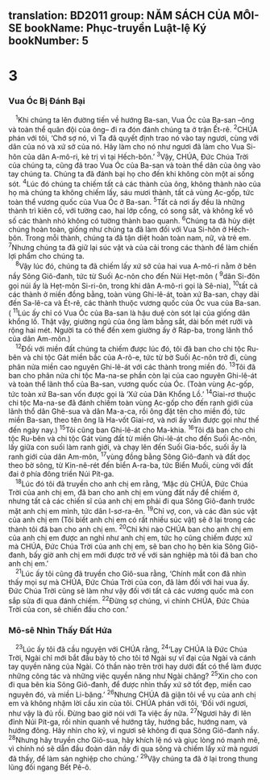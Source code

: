 translation: BD2011
group: NĂM SÁCH CỦA MÔI-SE
bookName: Phục-truyền Luật-lệ Ký 
bookNumber: 5
-------

<div class="title"><h1>3</h1><h3>Vua Óc Bị Ðánh Bại</h3></div>
<span class="verse phu_3_1"> <sup>1</sup>Khi chúng ta lên đường tiến về hướng Ba-san, Vua Óc của Ba-san –ông và toàn thể quân đội của ông– đi ra đón đánh chúng ta ở trận Ết-rê. </span>
<span class="verse phu_3_2"><sup>2</sup>CHÚA phán với tôi, ‘Chớ sợ nó, vì Ta đã quyết định trao nó vào tay ngươi, cùng với dân của nó và xứ sở của nó. Hãy làm cho nó như ngươi đã làm cho Vua Si-hôn của dân A-mô-ri, kẻ trị vì tại Hếch-bôn.’ </span>
<span class="verse phu_3_3"><sup>3</sup>Vậy, CHÚA, Ðức Chúa Trời của chúng ta, cũng đã trao Vua Óc của Ba-san và toàn thể dân của ông vào tay chúng ta. Chúng ta đã đánh bại họ cho đến khi không còn một ai sống sót. </span>
<span class="verse phu_3_4"><sup>4</sup>Lúc đó chúng ta chiếm tất cả các thành của ông, không thành nào của họ mà chúng ta không chiếm lấy, sáu mươi thành, tất cả vùng Ạc-gốp, tức toàn thể vương quốc của Vua Óc ở Ba-san. </span>
<span class="verse phu_3_5"><sup>5</sup>Tất cả nơi ấy đều là những thành trì kiên cố, với tường cao, hai lớp cổng, có song sắt, và không kể vô số các thành nhỏ không có tường thành bao quanh. </span>
<span class="verse phu_3_6"><sup>6</sup>Chúng ta đã hủy diệt chúng hoàn toàn, giống như chúng ta đã làm đối với Vua Si-hôn ở Hếch-bôn. Trong mỗi thành, chúng ta đã tận diệt hoàn toàn nam, nữ, và trẻ em. </span>
<span class="verse phu_3_7"><sup>7</sup>Nhưng chúng ta đã giữ lại súc vật và của cải trong các thành để làm chiến lợi phẩm cho chúng ta.<br/></span>
<span class="verse phu_3_8"> <sup>8</sup>Vậy lúc đó, chúng ta đã chiếm lấy xứ sở của hai vua A-mô-ri nằm ở bên nầy Sông Giô-đanh, tức từ Suối Ạc-nôn cho đến Núi Hẹt-môn (</span>
<span class="verse phu_3_9"><sup>9</sup>dân Si-đôn gọi núi ấy là Hẹt-môn Si-ri-ôn, trong khi dân A-mô-ri gọi là Sê-nia), </span>
<span class="verse phu_3_10"><sup>10</sup>tất cả các thành ở miền đồng bằng, toàn vùng Ghi-lê-át, toàn xứ Ba-san, chạy dài đến Sa-lê-ca và Ét-rê, các thành thuộc vương quốc của Óc vua của Ba-san. (</span>
<span class="verse phu_3_11"><sup>11</sup>Lúc ấy chỉ có Vua Óc của Ba-san là hậu duệ còn sót lại của giống dân khổng lồ. Thật vậy, giường ngủ của ông làm bằng sắt, dài bốn mét rưỡi và rộng hai mét. Người ta có thể đến xem giường ấy ở Ráp-ba, trong lãnh thổ của dân Am-môn.)<br/></span>
<span class="verse phu_3_12"> <sup>12</sup>Ðối với miền đất chúng ta chiếm được lúc đó, tôi đã ban cho chi tộc Ru-bên và chi tộc Gát miền bắc của A-rô-e, tức từ bờ Suối Ạc-nôn trở đi, cùng phân nửa miền cao nguyên Ghi-lê-át với các thành trong miền đó. </span>
<span class="verse phu_3_13"><sup>13</sup>Tôi đã ban cho phân nửa chi tộc Ma-na-se phần còn lại của cao nguyên Ghi-lê-át và toàn thể lãnh thổ của Ba-san, vương quốc của Óc. (Toàn vùng Ạc-gốp, tức toàn xứ Ba-san vốn được gọi là ‘Xứ của Dân Khổng Lồ.’ </span>
<span class="verse phu_3_14"><sup>14</sup>Giai-rơ thuộc chi tộc Ma-na-se đã đánh chiếm toàn vùng Ạc-gốp cho đến ranh giới của lãnh thổ dân Ghê-sua và dân Ma-a-ca, rồi ông đặt tên cho miền đó, tức miền Ba-san, theo tên ông là Ha-vốt Giai-rơ, và nơi ấy vẫn được gọi như thế đến ngày nay.) </span>
<span class="verse phu_3_15"><sup>15</sup>Tôi cũng ban Ghi-lê-át cho Ma-khia. </span>
<span class="verse phu_3_16"><sup>16</sup>Tôi đã ban cho chi tộc Ru-bên và chi tộc Gát vùng đất từ miền Ghi-lê-át cho đến Suối Ạc-nôn, lấy giữa con suối làm ranh giới, và chạy lên đến Suối Gia-bốc, suối ấy là ranh giới của dân Am-môn, </span>
<span class="verse phu_3_17"><sup>17</sup>vùng đồng bằng Sông Giô-đanh và đất dọc theo bờ sông, từ Kin-nê-rét đến biển A-ra-ba, tức Biển Muối, cùng với đất đai ở phía đông triền Núi Pít-ga.<br/></span>
<span class="verse phu_3_18"> <sup>18</sup>Lúc đó tôi đã truyền cho anh chị em rằng, ‘Mặc dù CHÚA, Ðức Chúa Trời của anh chị em, đã ban cho anh chị em vùng đất nầy để chiếm ở, nhưng tất cả các chiến sĩ của anh chị em phải đi qua Sông Giô-đanh trước mặt anh chị em mình, tức dân I-sơ-ra-ên. </span>
<span class="verse phu_3_19"><sup>19</sup>Chỉ vợ, con, và các đàn súc vật của anh chị em (Tôi biết anh chị em có rất nhiều súc vật) sẽ ở lại trong các thành tôi đã ban cho anh chị em. </span>
<span class="verse phu_3_20"><sup>20</sup>Chỉ khi nào CHÚA ban cho anh chị em của anh chị em được an nghỉ như anh chị em, tức họ cũng chiếm được xứ mà CHÚA, Ðức Chúa Trời của anh chị em, sẽ ban cho họ bên kia Sông Giô-đanh, bấy giờ anh chị em mới được trở về với sản nghiệp mà tôi đã ban cho anh chị em.’<br/></span>
<span class="verse phu_3_21"> <sup>21</sup>Lúc ấy tôi cũng đã truyền cho Giô-sua rằng, ‘Chính mắt con đã nhìn thấy mọi sự mà CHÚA, Ðức Chúa Trời của con, đã làm đối với hai vua ấy. Ðức Chúa Trời cũng sẽ làm như vậy đối với tất cả các vương quốc mà con sắp sửa đi qua đánh chiếm. </span>
<span class="verse phu_3_22"><sup>22</sup>Ðừng sợ chúng, vì chính CHÚA, Ðức Chúa Trời của con, sẽ chiến đấu cho con.’<br/></span>
<div class="title"><h3>Mô-sê Nhìn Thấy Ðất Hứa</h3></div>
<span class="verse phu_3_23"> <sup>23</sup>Lúc ấy tôi đã cầu nguyện với CHÚA rằng, </span>
<span class="verse phu_3_24"><sup>24</sup>‘Lạy CHÚA là Ðức Chúa Trời, Ngài chỉ mới bắt đầu bày tỏ cho tôi tớ Ngài sự vĩ đại của Ngài và cánh tay quyền năng của Ngài. Có thần nào trên trời hay dưới đất có thể làm được những công tác và những việc quyền năng như Ngài chăng? </span>
<span class="verse phu_3_25"><sup>25</sup>Xin cho con đi qua bên kia Sông Giô-đanh, để được nhìn thấy xứ sở tốt đẹp, miền cao nguyên đó, và miền Li-băng.’ </span>
<span class="verse phu_3_26"><sup>26</sup>Nhưng CHÚA đã giận tôi về vụ của anh chị em và không nhậm lời cầu xin của tôi. CHÚA phán với tôi, ‘Ðối với ngươi, như vậy là đủ rồi. Ðừng bao giờ nói với Ta việc ấy nữa. </span>
<span class="verse phu_3_27"><sup>27</sup>Ngươi hãy đi lên đỉnh Núi Pít-ga, rồi nhìn quanh về hướng tây, hướng bắc, hướng nam, và hướng đông. Hãy nhìn cho kỹ, vì ngươi sẽ không đi qua Sông Giô-đanh nầy. </span>
<span class="verse phu_3_28"><sup>28</sup>Nhưng hãy truyền cho Giô-sua, hãy khích lệ nó và giục lòng nó mạnh mẽ, vì chính nó sẽ dẫn đầu đoàn dân nầy đi qua sông và chiếm lấy xứ mà ngươi đã thấy, để làm sản nghiệp cho chúng.’ </span>
<span class="verse phu_3_29"><sup>29</sup>Vậy chúng ta đã ở lại trong thung lũng đối ngang Bết Pê-ô.<br/></span>
